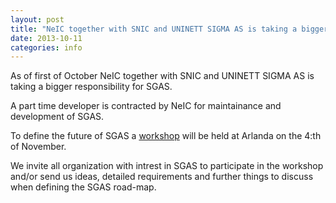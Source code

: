```yaml
---
layout: post
title: "NeIC together with SNIC and UNINETT SIGMA AS is taking a bigger responsibility for SGAS"
date: 2013-10-11
categories: info
---
```

As of first of October NeIC together with SNIC and UNINETT SIGMA AS is
taking a bigger responsibility for SGAS.

A part time developer is contracted by NeIC for maintainance and
development of SGAS.

To define the future of SGAS a
[workshop](https://wiki.neic.no/wiki/Nordic_accounting_workshop_2013) will
be held at Arlanda on the 4:th of November.

We invite all organization with intrest in SGAS to participate in the
workshop and/or send us ideas, detailed requirements and further things to
discuss when defining the SGAS road-map.
